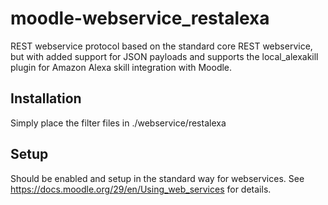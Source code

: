 moodle-webservice_restalexa
================================

REST webservice protocol based on the standard core REST webservice, but with added support for JSON payloads
and supports the local_alexakill plugin for Amazon Alexa skill integration with Moodle.

Installation
------------

Simply place the filter files in ./webservice/restalexa

Setup
-----

Should be enabled and setup in the standard way for webservices.  See https://docs.moodle.org/29/en/Using_web_services
for details.